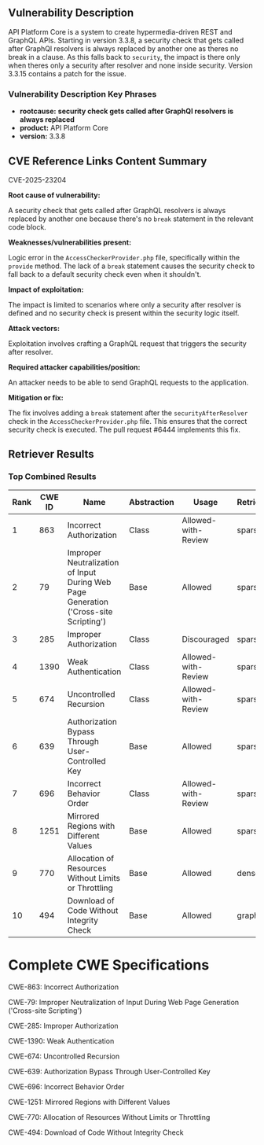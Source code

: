 ## Vulnerability Description
API Platform Core is a system to create hypermedia-driven REST and GraphQL APIs. Starting in version 3.3.8, a security check that gets called after GraphQl resolvers is always replaced by another one as theres no break in a clause. As this falls back to `security`, the impact is there only when theres only a security after resolver and none inside security. Version 3.3.15 contains a patch for the issue.

### Vulnerability Description Key Phrases
- **rootcause:** **security check gets called after GraphQl resolvers is always replaced**
- **product:** API Platform Core
- **version:** 3.3.8

## CVE Reference Links Content Summary
CVE-2025-23204

**Root cause of vulnerability:**

A security check that gets called after GraphQL resolvers is always replaced by another one because there's no `break` statement in the relevant code block.

**Weaknesses/vulnerabilities present:**

Logic error in the `AccessCheckerProvider.php` file, specifically within the `provide` method. The lack of a `break` statement causes the security check to fall back to a default security check even when it shouldn't.

**Impact of exploitation:**

The impact is limited to scenarios where only a security after resolver is defined and no security check is present within the security logic itself.

**Attack vectors:**

Exploitation involves crafting a GraphQL request that triggers the security after resolver.

**Required attacker capabilities/position:**

An attacker needs to be able to send GraphQL requests to the application.

**Mitigation or fix:**

The fix involves adding a `break` statement after the `securityAfterResolver` check in the `AccessCheckerProvider.php` file. This ensures that the correct security check is executed.  The pull request #6444 implements this fix.

## Retriever Results

### Top Combined Results

| Rank | CWE ID | Name | Abstraction | Usage  | Retrievers | Individual Scores |
|------|--------|------|-------------|-------|------------|-------------------|
| 1 | 863 | Incorrect Authorization | Class | Allowed-with-Review | sparse | 0.438 |
| 2 | 79 | Improper Neutralization of Input During Web Page Generation ('Cross-site Scripting') | Base | Allowed | sparse | 0.436 |
| 3 | 285 | Improper Authorization | Class | Discouraged | sparse | 0.410 |
| 4 | 1390 | Weak Authentication | Class | Allowed-with-Review | sparse | 0.404 |
| 5 | 674 | Uncontrolled Recursion | Class | Allowed-with-Review | sparse | 0.401 |
| 6 | 639 | Authorization Bypass Through User-Controlled Key | Base | Allowed | sparse | 0.395 |
| 7 | 696 | Incorrect Behavior Order | Class | Allowed-with-Review | sparse | 0.384 |
| 8 | 1251 | Mirrored Regions with Different Values | Base | Allowed | sparse | 0.384 |
| 9 | 770 | Allocation of Resources Without Limits or Throttling | Base | Allowed | dense | 0.443 |
| 10 | 494 | Download of Code Without Integrity Check | Base | Allowed | graph | 0.002 |



# Complete CWE Specifications

CWE-863: Incorrect Authorization

CWE-79: Improper Neutralization of Input During Web Page Generation ('Cross-site Scripting')

CWE-285: Improper Authorization

CWE-1390: Weak Authentication

CWE-674: Uncontrolled Recursion

CWE-639: Authorization Bypass Through User-Controlled Key

CWE-696: Incorrect Behavior Order

CWE-1251: Mirrored Regions with Different Values

CWE-770: Allocation of Resources Without Limits or Throttling

CWE-494: Download of Code Without Integrity Check